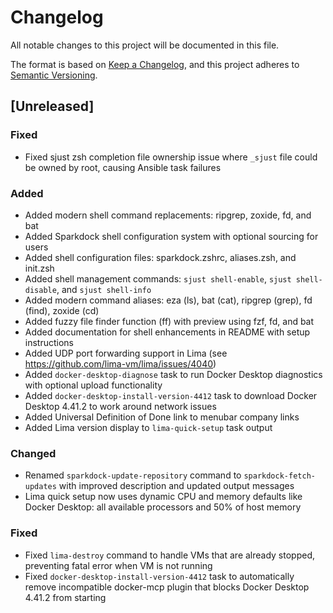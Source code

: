 # Changelog

All notable changes to this project will be documented in this file.

The format is based on [Keep a Changelog](https://keepachangelog.com/en/1.0.0/),
and this project adheres to [Semantic Versioning](https://semver.org/spec/v2.0.0.html).

## [Unreleased]

### Fixed
- Fixed sjust zsh completion file ownership issue where `_sjust` file could be owned by root, causing Ansible task failures

### Added
- Added modern shell command replacements: ripgrep, zoxide, fd, and bat
- Added Sparkdock shell configuration system with optional sourcing for users
- Added shell configuration files: sparkdock.zshrc, aliases.zsh, and init.zsh
- Added shell management commands: `sjust shell-enable`, `sjust shell-disable`, and `sjust shell-info`
- Added modern command aliases: eza (ls), bat (cat), ripgrep (grep), fd (find), zoxide (cd)
- Added fuzzy file finder function (ff) with preview using fzf, fd, and bat
- Added documentation for shell enhancements in README with setup instructions
- Added UDP port forwarding support in Lima (see https://github.com/lima-vm/lima/issues/4040)
- Added `docker-desktop-diagnose` task to run Docker Desktop diagnostics with optional upload functionality
- Added `docker-desktop-install-version-4412` task to download Docker Desktop 4.41.2 to work around network issues
- Added Universal Definition of Done link to menubar company links
- Added Lima version display to `lima-quick-setup` task output

### Changed
- Renamed `sparkdock-update-repository` command to `sparkdock-fetch-updates` with improved description and updated output messages
- Lima quick setup now uses dynamic CPU and memory defaults like Docker Desktop: all available processors and 50% of host memory

### Fixed
- Fixed `lima-destroy` command to handle VMs that are already stopped, preventing fatal error when VM is not running
- Fixed `docker-desktop-install-version-4412` task to automatically remove incompatible docker-mcp plugin that blocks Docker Desktop 4.41.2 from starting
